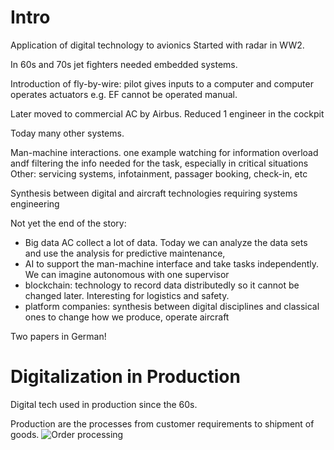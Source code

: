 # Intro

Application of digital technology to avionics
Started with radar in WW2.

In 60s and 70s jet fighters needed embedded systems.

Introduction of fly-by-wire: pilot gives inputs to a computer and computer operates actuators
e.g. EF cannot be operated manual.

Later moved to commercial AC by Airbus. Reduced 1 engineer in the cockpit

Today many other systems.

Man-machine interactions. one example watching for information overload andf filtering the info needed for the task, especially in critical situations
Other: servicing systems, infotainment, passager booking, check-in, etc

Synthesis between digital and aircraft technologies requiring systems engineering

Not yet the end of the story: 
* Big data AC collect a lot of data. Today we can analyze  the data sets and use the analysis for predictive maintenance, 
* AI to support the man-machine interface and take tasks independently. We can imagine autonomous with one supervisor
* blockchain: technology to record data distributedly so it cannot be changed later. Interesting for logistics and safety.
* platform companies:
synthesis between digital disciplines and classical ones to change how we produce, operate aircraft

Two papers in German!

# Digitalization in Production

Digital tech used in production since the 60s.

Production are the processes from customer requirements to shipment of goods.
![Order processing](./assets/order-processing.png)

